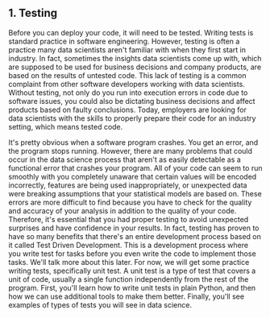 ## 1. Testing
Before you can deploy your code, it will need to be tested. Writing tests is standard practice in software engineering. However, testing is often a practice many data scientists aren't familiar with when they first start in industry. In fact, sometimes the insights data scientists come up with, which are supposed to be used for business decisions and company products, are based on the results of untested code. This lack of testing is a common complaint from other software developers working with data scientists. Without testing, not only do you run into execution errors in code due to software issues, you could also be dictating business decisions and affect products based on faulty conclusions. Today, employers are looking for data scientists with the skills to properly prepare their code for an industry setting, which means tested code. 

It's pretty obvious when a software program crashes. You get an error, and the program stops running. However, there are many problems that could occur in the data science process that aren't as easily detectable as a functional error that crashes your program. All of your code can seem to run smoothly with you completely unaware that certain values will be encoded incorrectly, features are being used inappropriately, or unexpected data were breaking assumptions that your statistical models are based on. These errors are more difficult to find because you have to check for the quality and accuracy of your analysis in addition to the quality of your code. Therefore, it's essential that you had proper testing to avoid unexpected surprises and have confidence in your results. In fact, testing has proven to have so many benefits that there's an entire development process based on it called Test Driven Development. This is a development process where you write test for tasks before you even write the code to implement those tasks. We'll talk more about this later. For now, we will get some practice writing tests, specifically unit test. A unit test is a type of test that covers a unit of code, usually a single function independently from the rest of the program. First, you'll learn how to write unit tests in plain Python, and then how we can use additional tools to make them better. Finally, you'll see examples of types of tests you will see in data science.
